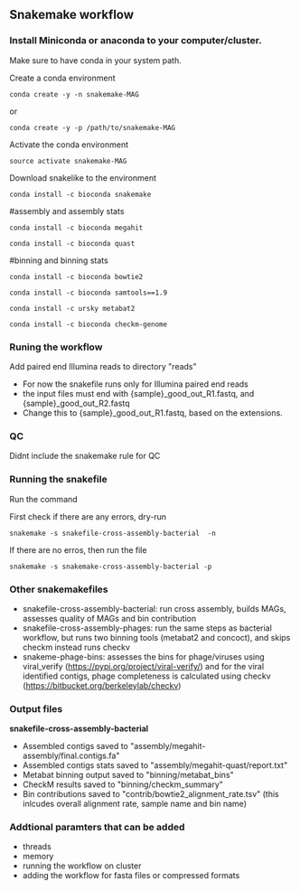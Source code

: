 ## Snakemake workflow 

### Install Miniconda or anaconda to your computer/cluster. 
Make sure to have conda in your system path. 

Create a conda environment

`conda create -y -n snakemake-MAG`

or 

`conda create -y -p /path/to/snakemake-MAG`

Activate the conda environment 

`source activate snakemake-MAG`

Download snakelike to the environment

`conda install -c bioconda snakemake`

#assembly and assembly stats

`conda install -c bioconda megahit`

`conda install -c bioconda quast`

#binning and binning stats

`conda install -c bioconda bowtie2`

`conda install -c bioconda samtools==1.9`

`conda install -c ursky metabat2`

`conda install -c bioconda checkm-genome`
 
### Runing the workflow

Add paired end Illumina reads to directory "reads" 
- For now the snakefile runs only for Illumina paired end reads 
- the input files must end with {sample}_good_out_R1.fastq, and {sample}_good_out_R2.fastq
- Change this to {sample}_good_out_R1.fastq, based on the extensions.

### QC 
Didnt include the snakemake rule for QC

### Running the snakefile
Run the command 

First check if there are any errors, dry-run

`snakemake -s snakefile-cross-assembly-bacterial  -n` 

If there are no erros, then run the file 

`snakemake -s snakemake-cross-assembly-bacterial -p`

### Other snakemakefiles 
- snakefile-cross-assembly-bacterial: run cross assembly, builds MAGs, assesses quality of MAGs and bin contribution
- snakefile-cross-assembly-phages: run the same steps as bacterial workflow, but runs two binning tools (metabat2 and concoct), and skips checkm instead runs checkv
- snakeme-phage-bins: assesses the bins for phage/viruses using viral_verify (https://pypi.org/project/viral-verify/) and for the viral identified contigs, phage completeness is calculated using checkv (https://bitbucket.org/berkeleylab/checkv)

### Output files 

**snakefile-cross-assembly-bacterial**

- Assembled contigs saved to "assembly/megahit-assembly/final.contigs.fa"
- Assembled contigs stats saved to "assembly/megahit-quast/report.txt"
- Metabat binning output saved to "binning/metabat_bins"
- CheckM results saved to "binning/checkm_summary"
- Bin contributions saved to "contrib/bowtie2_alignment_rate.tsv" (this inlcudes overall alignment rate, sample name and bin name)


### Addtional paramters that can be added 
- threads 
- memory
- running the workflow on cluster 
- adding the workflow for fasta files or compressed formats
